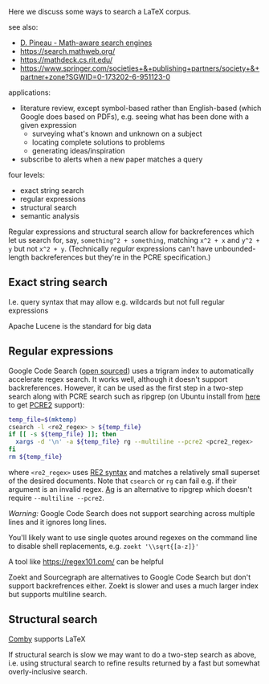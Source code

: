Here we discuss some ways to search a LaTeX corpus.

see also:
* [D. Pineau - Math-aware search engines](https://www.groundai.com/project/math-aware-search-engines-physics-applications-and-overview/1)
* https://search.mathweb.org/
* https://mathdeck.cs.rit.edu/
* https://www.springer.com/societies+&+publishing+partners/society+&+partner+zone?SGWID=0-173202-6-951123-0

applications:
* literature review, except symbol-based rather than English-based (which
  Google does based on PDFs), e.g. seeing what has been done with a given
  expression
  * surveying what's known and unknown on a subject
  * locating complete solutions to problems
  * generating ideas/inspiration
* subscribe to alerts when a new paper matches a query

four levels:
* exact string search
* regular expressions
* structural search
* semantic analysis

Regular expressions and structural search allow for backreferences which let us
search for, say, `something^2 + something`, matching `x^2 + x` and `y^2 + y`
but not `x^2 + y`.
(Technically _regular_ expressions can't have unbounded-length backreferences
but they're in the PCRE specification.)

## Exact string search

I.e. query syntax that may allow e.g. wildcards but not full regular expressions

Apache Lucene is the standard for big data

## Regular expressions

Google Code Search ([open sourced](https://github.com/google/codesearch))
uses a trigram index to automatically accelerate regex search.
It works well, although it doesn't support backreferences.
However, it can be used as the first step in a two-step search along with PCRE
search such as ripgrep (on Ubuntu install from
[here](https://github.com/BurntSushi/ripgrep/releases) to get
[PCRE2](https://www.pcre.org/current/doc/html/pcre2syntax.html) support):
```bash
temp_file=$(mktemp)
csearch -l <re2_regex> > ${temp_file}
if [[ -s ${temp_file} ]]; then
  xargs -d '\n' -a ${temp_file} rg --multiline --pcre2 <pcre2_regex>
fi
rm ${temp_file}
```
where `<re2_regex>` uses [RE2 syntax](https://github.com/google/re2/wiki/Syntax)
and matches a relatively small superset of the desired documents.
Note that `csearch` or `rg` can fail e.g. if their argument is an invalid
regex.
[Ag](https://github.com/ggreer/the_silver_searcher) is an alternative to
ripgrep which doesn't require `--multiline --pcre2`.

_Warning:_ Google Code Search does not support searching across multiple
lines and it ignores long lines.

You'll likely want to use single quotes around regexes on the command line to
disable shell replacements, e.g. `zoekt '\\sqrt{[a-z]}'`

A tool like <https://regex101.com/> can be helpful

Zoekt and Sourcegraph are alternatives to Google Code Search but don't support
backrefrences either.
Zoekt is slower and uses a much larger index but supports multiline search.

## Structural search

[Comby](https://comby.dev/docs/overview) supports LaTeX

If structural search is slow we may want to do a two-step search as above,
i.e. using structural search to refine results returned by a fast but
somewhat overly-inclusive search.

